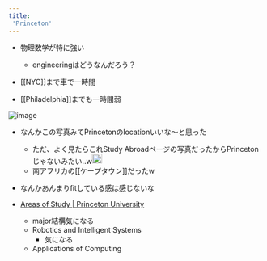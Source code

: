 ```yaml
---
title:
 'Princeton'
---
```


- 物理数学が特に強い
    - engineeringはどうなんだろう？

- [[NYC]]まで車で一時間
- [[Philadelphia]]までも一時間弱

![image](https://www.princeton.edu/sites/default/files/styles/full_2x_crop/public/images/2017/03/Misra_Cityscape_SouthAfrica.jpg?itok=4BRb5yAc)
- なんかこの写真みてPrincetonのlocationいいな〜と思った
    - ただ、よく見たらこれStudy Abroadページの写真だったからPrincetonじゃないみたい..w<img src='https://scrapbox.io/api/pages/blu3mo-public/blu3mo/icon' alt='blu3mo.icon' height="19.5"/>
    - 南アフリカの[[ケープタウン]]だったw

- なんかあんまりfitしている感は感じないな

- [Areas of Study | Princeton University](https://www.princeton.edu/academics/areas-of-study/engineering)
    - major結構気になる
    - Robotics and Intelligent Systems
        - 気になる
    - Applications of Computing



